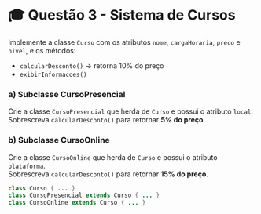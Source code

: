 # 🎓 Questão 3 - Sistema de Cursos

Implemente a classe `Curso` com os atributos `nome`, `cargaHoraria`, `preco` e `nivel`, e os métodos:

- `calcularDesconto()` → retorna 10% do preço  
- `exibirInformacoes()`

### a) Subclasse CursoPresencial
Crie a classe `CursoPresencial` que herda de `Curso` e possui o atributo `local`.  
Sobrescreva `calcularDesconto()` para retornar **5% do preço**.

### b) Subclasse CursoOnline
Crie a classe `CursoOnline` que herda de `Curso` e possui o atributo `plataforma`.  
Sobrescreva `calcularDesconto()` para retornar **15% do preço**.

```java
class Curso { ... }
class CursoPresencial extends Curso { ... }
class CursoOnline extends Curso { ... }
